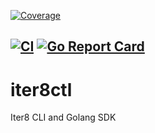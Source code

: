 [![Coverage](https://codecov.io/gh/sriumcp/iter8ctl/branch/main/graphs/badge.svg?branch=main)](https://codecov.io/gh/sriumcp/iter8ctl)
<!-- [![license](https://img.shields.io/github/license/nwillc/ksvg.svg)](https://tldrlegal.com/license/-isc-license) -->
[![CI](https://github.com/sriumcp/iter8ctl/workflows/tests/badge.svg)](https://github.com/sriumcp/iter8ctl/actions?query=workflow%3tests)
[![Go Report Card](https://goreportcard.com/badge/github.com/sriumcp/iter8ctl)](https://goreportcard.com/report/github.com/sriumcp/iter8ctl)
------
# iter8ctl
Iter8 CLI and Golang SDK
